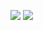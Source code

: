 ![](https://github-readme-stats.vercel.app/api?username=winebarrel)
![](https://github-readme-stats.vercel.app/api/top-langs/?username=winebarrel&layout=compact)
